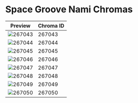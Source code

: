 # Space Groove Nami Chromas

| Preview | Chroma ID |
|---------|-----------|
| ![267043](https://raw.communitydragon.org/latest/plugins/rcp-be-lol-game-data/global/default/v1/champion-chroma-images/267/267043.png) | 267043 |
| ![267044](https://raw.communitydragon.org/latest/plugins/rcp-be-lol-game-data/global/default/v1/champion-chroma-images/267/267044.png) | 267044 |
| ![267045](https://raw.communitydragon.org/latest/plugins/rcp-be-lol-game-data/global/default/v1/champion-chroma-images/267/267045.png) | 267045 |
| ![267046](https://raw.communitydragon.org/latest/plugins/rcp-be-lol-game-data/global/default/v1/champion-chroma-images/267/267046.png) | 267046 |
| ![267047](https://raw.communitydragon.org/latest/plugins/rcp-be-lol-game-data/global/default/v1/champion-chroma-images/267/267047.png) | 267047 |
| ![267048](https://raw.communitydragon.org/latest/plugins/rcp-be-lol-game-data/global/default/v1/champion-chroma-images/267/267048.png) | 267048 |
| ![267049](https://raw.communitydragon.org/latest/plugins/rcp-be-lol-game-data/global/default/v1/champion-chroma-images/267/267049.png) | 267049 |
| ![267050](https://raw.communitydragon.org/latest/plugins/rcp-be-lol-game-data/global/default/v1/champion-chroma-images/267/267050.png) | 267050 |